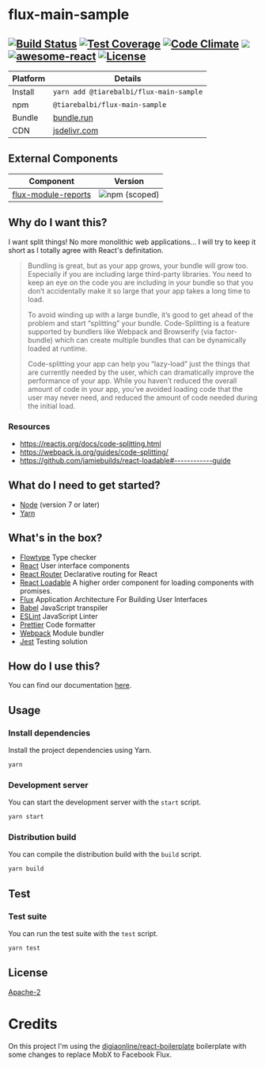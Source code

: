 # flux-main-sample

[![Build Status](https://travis-ci.org/tiarebalbi/flux-main-sample.svg?branch=master)](https://travis-ci.org/tiarebalbi/flux-main-sample)
[![Test Coverage](https://lima.codeclimate.com/github/tiarebalbi/flux-main-sample/badges/coverage.svg)](https://lima.codeclimate.com/github/tiarebalbi/flux-main-sample/coverage)
[![Code Climate](https://codeclimate.com/github/tiarebalbi/flux-main-sample/badges/gpa.svg)](https://codeclimate.com/github/tiarebalbi/flux-main-sample)
[![](https://data.jsdelivr.com/v1/package/npm/@tiarebalbi/flux-main-sample/badge)](https://www.jsdelivr.com/package/npm/@tiarebalbi/flux-main-sample)
[![awesome-react](https://cdn.rawgit.com/sindresorhus/awesome/d7305f38d29fed78fa85652e3a63e154dd8e8829/media/badge.svg)](https://github.com/enaqx/awesome-react#example-apps)
[![License](https://img.shields.io/badge/License-Apache%202.0-blue.svg)](https://opensource.org/licenses/Apache-2.0)
----

| Platform       | Details                                    |
| -------------- |--------------------------------------------|
| Install        | `yarn add @tiarebalbi/flux-main-sample`    |
| npm            | `@tiarebalbi/flux-main-sample`             |
| Bundle         | [bundle.run](https://bundle.run/@tiarebalbi/flux-main-sample)  |
| CDN            | [jsdelivr.com](https://www.jsdelivr.com/package/npm/@tiarebalbi/flux-main-sample)  |


## External Components

| Component            | Version                                                                           |
| -------------------- |---------------------------------------------------------------------------------- |
| [flux-module-reports](https://github.com/tiarebalbi/flux-module-reports)  | ![npm (scoped)](https://img.shields.io/npm/v/@tiarebalbi/flux-module-reports.svg) |

## Why do I want this?

I want split things! No more monolithic web applications... I will try to keep it short as I totally agree with React's definitation. 

>Bundling is great, but as your app grows, your bundle will grow too. Especially if you are including large third-party libraries. You need to keep an eye on the code you are including in your bundle so that you don’t accidentally make it so large that your app takes a long time to load.
>
> To avoid winding up with a large bundle, it’s good to get ahead of the problem and start “splitting” your bundle. Code-Splitting is a feature supported by bundlers like Webpack and Browserify (via factor-bundle) which can create multiple bundles that can be dynamically loaded at runtime.
>
> Code-splitting your app can help you “lazy-load” just the things that are currently needed by the user, which can dramatically improve the performance of your app. While you haven’t reduced the overall amount of code in your app, you’ve avoided loading code that the user may never need, and reduced the amount of code needed during the initial load.

### Resources
* https://reactjs.org/docs/code-splitting.html
* https://webpack.js.org/guides/code-splitting/
* https://github.com/jamiebuilds/react-loadable#------------guide

## What do I need to get started?

- [Node](https://nodejs.org/en/download/) (version 7 or later)
- [Yarn](https://yarnpkg.com/lang/en/docs/install/)

## What's in the box?

- [Flowtype](https://flowtype.org/) Type checker
- [React](https://facebook.github.io/react/) User interface components
- [React Router](https://github.com/ReactTraining/react-router) Declarative routing for React
- [React Loadable](https://github.com/jamiebuilds/react-loadable) A higher order component for loading components with promises.
- [Flux](http://facebook.github.io/flux/) Application Architecture For Building User Interfaces
- [Babel](https://babeljs.io/) JavaScript transpiler
- [ESLint](http://eslint.org/) JavaScript Linter
- [Prettier](https://github.com/prettier/prettier) Code formatter
- [Webpack](https://webpack.js.org/) Module bundler
- [Jest](https://facebook.github.io/jest/) Testing solution

## How do I use this?

You can find our documentation [here](./docs/README.md).

## Usage

### Install dependencies

Install the project dependencies using Yarn.

```bash
yarn
```

### Development server

You can start the development server with the `start` script.

```bash
yarn start
```

### Distribution build

You can compile the distribution build with the `build` script.

```bash
yarn build
```
## Test

### Test suite

You can run the test suite with the `test` script.

```bash
yarn test
```

## License

[Apache-2](LICENSE)

# Credits
On this project I'm using the [digiaonline/react-boilerplate](https://github.com/digiaonline/react-boilerplate)
boilerplate with some changes to replace MobX to Facebook Flux.
